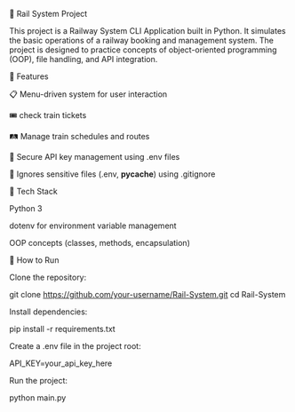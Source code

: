 🚆 Rail System Project

This project is a Railway System CLI Application built in Python. It simulates the basic operations of a railway booking and management system. The project is designed to practice concepts of object-oriented programming (OOP), file handling, and API integration.

🔹 Features

📋 Menu-driven system for user interaction

🎟️ check train tickets

🛤️ Manage train schedules and routes

🔑 Secure API key management using .env files

🚫 Ignores sensitive files (.env, __pycache__) using .gitignore

🔹 Tech Stack

Python 3

dotenv for environment variable management

OOP concepts (classes, methods, encapsulation)

🔹 How to Run

Clone the repository:

git clone https://github.com/your-username/Rail-System.git
cd Rail-System


Install dependencies:

pip install -r requirements.txt


Create a .env file in the project root:

API_KEY=your_api_key_here


Run the project:

python main.py
